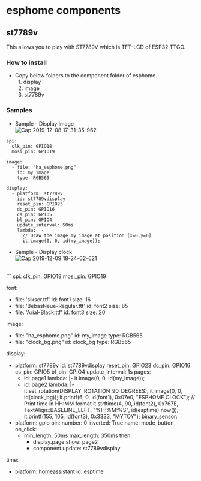 # esphome components
## st7789v
  This allows you to play with ST7789V which is TFT-LCD  of ESP32 TTGO.
  
### How to install
  * Copy below folders to the component folder of esphome.<br>
   &nbsp;&nbsp;1. display<br>
   &nbsp;&nbsp;2. image<br>
   &nbsp;&nbsp;3. st7789v<br>

### Samples  
  * Sample - Display image<br>
  ![Cap 2019-12-08 17-31-35-962](https://user-images.githubusercontent.com/11463289/70423788-88825d80-1ab1-11ea-80b6-fb0a820e10e9.jpg)<br>

```
spi:
  clk_pin: GPIO18
  mosi_pin: GPIO19

image:
  - file: "ha_esphome.png"
    id: my_image
    type: RGB565

display:
  - platform: st7789v
    id: st7789vdisplay
    reset_pin: GPIO23
    dc_pin: GPIO16
    cs_pin: GPIO5
    bl_pin: GPIO4
    update_interval: 50ms
    lambda: |-
      // Draw the image my_image at position [x=0,y=0]
      it.image(0, 0, id(my_image));
```

  * Sample - Display clock<br>
  ![Cap 2019-12-09 18-24-02-621](https://user-images.githubusercontent.com/11463289/70423607-288bb700-1ab1-11ea-9f83-49684a9fd941.jpg)
<br>
```
spi:
  clk_pin: GPIO18
  mosi_pin: GPIO19
  
font:
  - file: 'slkscr.ttf'
    id: font1
    size: 16
  - file: 'BebasNeue-Regular.ttf'
    id: font2
    size: 85
  - file: 'Arial-Black.ttf'
    id: font3
    size: 20
    
image:
  - file: "ha_esphome.png"
    id: my_image
    type: RGB565
  - file: "clock_bg.png"
    id: clock_bg
    type: RGB565
  
display:
  - platform: st7789v
    id: st7789vdisplay
    reset_pin: GPIO23
    dc_pin: GPIO16
    cs_pin: GPIO5
    bl_pin: GPIO4
    update_interval: 1s
    pages:
      - id: page1
        lambda: |-
          it.image(0, 0, id(my_image));
      - id: page2
        lambda: |-
          it.set_rotation(DISPLAY_ROTATION_90_DEGREES);
          it.image(0, 0, id(clock_bg));
          it.printf(6, 0, id(font1), 0x07e0, "ESPHOME CLOCK");
          // Print time in HH:MM format
          it.strftime(4, 90, id(font2), 0x767E, TextAlign::BASELINE_LEFT, "%H:%M:%S", id(esptime).now());
          it.printf(155, 105, id(font3), 0x3333, "MYTOY");
binary_sensor:
  - platform: gpio
    pin: 
      number: 0
      inverted: True
    name: mode_button
    on_click:
    - min_length: 50ms
      max_length: 350ms
      then:
        - display.page.show: page2
        - component.update: st7789vdisplay

time:
  - platform: homeassistant
    id: esptime
```
